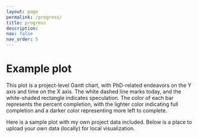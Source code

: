 ```yaml
---
layout: page
permalink: /progress/
title: progress
description:
nav: false
nav_order: 5
---
```


# Example plot 

This plot is a project-level Gantt chart, with PhD-related endeavors on the Y axis and time on the X axis. The white dashed line marks today, and the white-shaded rectangle indicates speculation. The color of each bar represents the percent completion, with the lighter color indicating full completion and a darker color representing more left to complete. 

Here is a sample plot with my own project data included. Below is a place to upload your own data (locally) for local visualization.


<div><script type="text/javascript">window.PlotlyConfig = {MathJaxConfig: 'local'};</script>
<script src="https://cdn.plot.ly/plotly-2.16.1.min.js"></script><div id="44acd512-1f94-4a90-a830-c80e02e6f119" class="plotly-graph-div" style="height:100%; width:100%;"></div>            <script type="text/javascript">                                    window.PLOTLYENV=window.PLOTLYENV || {};                                    if (document.getElementById("44acd512-1f94-4a90-a830-c80e02e6f119")) {                    Plotly.newPlot(                        "44acd512-1f94-4a90-a830-c80e02e6f119",                        [{"alignmentgroup":"True","base":["2019-09-25","2021-03-05","2023-01-05","2022-11-15","2019-09-21","2021-01-03","2022-07-11"],"hovertemplate":"Start=%{base}<br>Finish=%{x}<br>Task=%{y}<br>Completion_pct=%{marker.color}<extra></extra>","legendgroup":"","marker":{"color":[100,50,0,0,100,100,100],"coloraxis":"coloraxis","pattern":{"shape":""}},"name":"","offsetgroup":"","orientation":"h","showlegend":false,"textposition":"auto","x":[76636800000.0,63936000000.0,50889600000.0,13046400000.0,54259200000.0,45187200000.0,7603200000.0],"xaxis":"x","y":["Aim 1","Aim 2","Aim 3","Internship","Classwork (Plant)","Classwork (CS/Stats)","Practicum"],"yaxis":"y","type":"bar"}],                        {"template":{"data":{"histogram2dcontour":[{"type":"histogram2dcontour","colorbar":{"outlinewidth":0,"ticks":""},"colorscale":[[0.0,"#0d0887"],[0.1111111111111111,"#46039f"],[0.2222222222222222,"#7201a8"],[0.3333333333333333,"#9c179e"],[0.4444444444444444,"#bd3786"],[0.5555555555555556,"#d8576b"],[0.6666666666666666,"#ed7953"],[0.7777777777777778,"#fb9f3a"],[0.8888888888888888,"#fdca26"],[1.0,"#f0f921"]]}],"choropleth":[{"type":"choropleth","colorbar":{"outlinewidth":0,"ticks":""}}],"histogram2d":[{"type":"histogram2d","colorbar":{"outlinewidth":0,"ticks":""},"colorscale":[[0.0,"#0d0887"],[0.1111111111111111,"#46039f"],[0.2222222222222222,"#7201a8"],[0.3333333333333333,"#9c179e"],[0.4444444444444444,"#bd3786"],[0.5555555555555556,"#d8576b"],[0.6666666666666666,"#ed7953"],[0.7777777777777778,"#fb9f3a"],[0.8888888888888888,"#fdca26"],[1.0,"#f0f921"]]}],"heatmap":[{"type":"heatmap","colorbar":{"outlinewidth":0,"ticks":""},"colorscale":[[0.0,"#0d0887"],[0.1111111111111111,"#46039f"],[0.2222222222222222,"#7201a8"],[0.3333333333333333,"#9c179e"],[0.4444444444444444,"#bd3786"],[0.5555555555555556,"#d8576b"],[0.6666666666666666,"#ed7953"],[0.7777777777777778,"#fb9f3a"],[0.8888888888888888,"#fdca26"],[1.0,"#f0f921"]]}],"heatmapgl":[{"type":"heatmapgl","colorbar":{"outlinewidth":0,"ticks":""},"colorscale":[[0.0,"#0d0887"],[0.1111111111111111,"#46039f"],[0.2222222222222222,"#7201a8"],[0.3333333333333333,"#9c179e"],[0.4444444444444444,"#bd3786"],[0.5555555555555556,"#d8576b"],[0.6666666666666666,"#ed7953"],[0.7777777777777778,"#fb9f3a"],[0.8888888888888888,"#fdca26"],[1.0,"#f0f921"]]}],"contourcarpet":[{"type":"contourcarpet","colorbar":{"outlinewidth":0,"ticks":""}}],"contour":[{"type":"contour","colorbar":{"outlinewidth":0,"ticks":""},"colorscale":[[0.0,"#0d0887"],[0.1111111111111111,"#46039f"],[0.2222222222222222,"#7201a8"],[0.3333333333333333,"#9c179e"],[0.4444444444444444,"#bd3786"],[0.5555555555555556,"#d8576b"],[0.6666666666666666,"#ed7953"],[0.7777777777777778,"#fb9f3a"],[0.8888888888888888,"#fdca26"],[1.0,"#f0f921"]]}],"surface":[{"type":"surface","colorbar":{"outlinewidth":0,"ticks":""},"colorscale":[[0.0,"#0d0887"],[0.1111111111111111,"#46039f"],[0.2222222222222222,"#7201a8"],[0.3333333333333333,"#9c179e"],[0.4444444444444444,"#bd3786"],[0.5555555555555556,"#d8576b"],[0.6666666666666666,"#ed7953"],[0.7777777777777778,"#fb9f3a"],[0.8888888888888888,"#fdca26"],[1.0,"#f0f921"]]}],"mesh3d":[{"type":"mesh3d","colorbar":{"outlinewidth":0,"ticks":""}}],"scatter":[{"fillpattern":{"fillmode":"overlay","size":10,"solidity":0.2},"type":"scatter"}],"parcoords":[{"type":"parcoords","line":{"colorbar":{"outlinewidth":0,"ticks":""}}}],"scatterpolargl":[{"type":"scatterpolargl","marker":{"colorbar":{"outlinewidth":0,"ticks":""}}}],"bar":[{"error_x":{"color":"#2a3f5f"},"error_y":{"color":"#2a3f5f"},"marker":{"line":{"color":"#E5ECF6","width":0.5},"pattern":{"fillmode":"overlay","size":10,"solidity":0.2}},"type":"bar"}],"scattergeo":[{"type":"scattergeo","marker":{"colorbar":{"outlinewidth":0,"ticks":""}}}],"scatterpolar":[{"type":"scatterpolar","marker":{"colorbar":{"outlinewidth":0,"ticks":""}}}],"histogram":[{"marker":{"pattern":{"fillmode":"overlay","size":10,"solidity":0.2}},"type":"histogram"}],"scattergl":[{"type":"scattergl","marker":{"colorbar":{"outlinewidth":0,"ticks":""}}}],"scatter3d":[{"type":"scatter3d","line":{"colorbar":{"outlinewidth":0,"ticks":""}},"marker":{"colorbar":{"outlinewidth":0,"ticks":""}}}],"scattermapbox":[{"type":"scattermapbox","marker":{"colorbar":{"outlinewidth":0,"ticks":""}}}],"scatterternary":[{"type":"scatterternary","marker":{"colorbar":{"outlinewidth":0,"ticks":""}}}],"scattercarpet":[{"type":"scattercarpet","marker":{"colorbar":{"outlinewidth":0,"ticks":""}}}],"carpet":[{"aaxis":{"endlinecolor":"#2a3f5f","gridcolor":"white","linecolor":"white","minorgridcolor":"white","startlinecolor":"#2a3f5f"},"baxis":{"endlinecolor":"#2a3f5f","gridcolor":"white","linecolor":"white","minorgridcolor":"white","startlinecolor":"#2a3f5f"},"type":"carpet"}],"table":[{"cells":{"fill":{"color":"#EBF0F8"},"line":{"color":"white"}},"header":{"fill":{"color":"#C8D4E3"},"line":{"color":"white"}},"type":"table"}],"barpolar":[{"marker":{"line":{"color":"#E5ECF6","width":0.5},"pattern":{"fillmode":"overlay","size":10,"solidity":0.2}},"type":"barpolar"}],"pie":[{"automargin":true,"type":"pie"}]},"layout":{"autotypenumbers":"strict","colorway":["#636efa","#EF553B","#00cc96","#ab63fa","#FFA15A","#19d3f3","#FF6692","#B6E880","#FF97FF","#FECB52"],"font":{"color":"#2a3f5f"},"hovermode":"closest","hoverlabel":{"align":"left"},"paper_bgcolor":"white","plot_bgcolor":"#E5ECF6","polar":{"bgcolor":"#E5ECF6","angularaxis":{"gridcolor":"white","linecolor":"white","ticks":""},"radialaxis":{"gridcolor":"white","linecolor":"white","ticks":""}},"ternary":{"bgcolor":"#E5ECF6","aaxis":{"gridcolor":"white","linecolor":"white","ticks":""},"baxis":{"gridcolor":"white","linecolor":"white","ticks":""},"caxis":{"gridcolor":"white","linecolor":"white","ticks":""}},"coloraxis":{"colorbar":{"outlinewidth":0,"ticks":""}},"colorscale":{"sequential":[[0.0,"#0d0887"],[0.1111111111111111,"#46039f"],[0.2222222222222222,"#7201a8"],[0.3333333333333333,"#9c179e"],[0.4444444444444444,"#bd3786"],[0.5555555555555556,"#d8576b"],[0.6666666666666666,"#ed7953"],[0.7777777777777778,"#fb9f3a"],[0.8888888888888888,"#fdca26"],[1.0,"#f0f921"]],"sequentialminus":[[0.0,"#0d0887"],[0.1111111111111111,"#46039f"],[0.2222222222222222,"#7201a8"],[0.3333333333333333,"#9c179e"],[0.4444444444444444,"#bd3786"],[0.5555555555555556,"#d8576b"],[0.6666666666666666,"#ed7953"],[0.7777777777777778,"#fb9f3a"],[0.8888888888888888,"#fdca26"],[1.0,"#f0f921"]],"diverging":[[0,"#8e0152"],[0.1,"#c51b7d"],[0.2,"#de77ae"],[0.3,"#f1b6da"],[0.4,"#fde0ef"],[0.5,"#f7f7f7"],[0.6,"#e6f5d0"],[0.7,"#b8e186"],[0.8,"#7fbc41"],[0.9,"#4d9221"],[1,"#276419"]]},"xaxis":{"gridcolor":"white","linecolor":"white","ticks":"","title":{"standoff":15},"zerolinecolor":"white","automargin":true,"zerolinewidth":2},"yaxis":{"gridcolor":"white","linecolor":"white","ticks":"","title":{"standoff":15},"zerolinecolor":"white","automargin":true,"zerolinewidth":2},"scene":{"xaxis":{"backgroundcolor":"#E5ECF6","gridcolor":"white","linecolor":"white","showbackground":true,"ticks":"","zerolinecolor":"white","gridwidth":2},"yaxis":{"backgroundcolor":"#E5ECF6","gridcolor":"white","linecolor":"white","showbackground":true,"ticks":"","zerolinecolor":"white","gridwidth":2},"zaxis":{"backgroundcolor":"#E5ECF6","gridcolor":"white","linecolor":"white","showbackground":true,"ticks":"","zerolinecolor":"white","gridwidth":2}},"shapedefaults":{"line":{"color":"#2a3f5f"}},"annotationdefaults":{"arrowcolor":"#2a3f5f","arrowhead":0,"arrowwidth":1},"geo":{"bgcolor":"white","landcolor":"#E5ECF6","subunitcolor":"white","showland":true,"showlakes":true,"lakecolor":"white"},"title":{"x":0.05},"mapbox":{"style":"light"}}},"xaxis":{"anchor":"y","domain":[0.0,1.0],"type":"date"},"yaxis":{"anchor":"x","domain":[0.0,1.0],"title":{"text":"Task"},"autorange":"reversed"},"coloraxis":{"colorbar":{"title":{"text":"Completion_pct"}},"colorscale":[[0.0,"rgb(235, 74, 64)"],[0.16666666666666666,"rgb(239, 106, 76)"],[0.3333333333333333,"rgb(242, 133, 93)"],[0.5,"rgb(245, 158, 114)"],[0.6666666666666666,"rgb(248, 181, 139)"],[0.8333333333333334,"rgb(250, 203, 166)"],[1.0,"rgb(253, 224, 197)"]]},"legend":{"tracegroupgap":0},"title":{"text":"So... how long until you graduate?"},"barmode":"overlay","shapes":[{"line":{"color":"white","dash":"dash","width":3},"type":"line","x0":"2022-10-27","x1":"2022-10-27","xref":"x","y0":0,"y1":1,"yref":"y domain"},{"fillcolor":"white","line":{"width":0},"opacity":0.3,"type":"rect","x0":"2022-10-27","x1":"2024-08-16","xref":"x","y0":0,"y1":1,"yref":"y domain"}]},                        {"responsive": true}                    )                };                            </script>      </div>









# Sample Dataset:



<table border="1" class="dataframe">  <thead>    <tr style="text-align: right;">      <th></th>      <th>Task</th>      <th>Start</th>      <th>Finish</th>      <th>Completion_pct</th>    </tr>  </thead>  <tbody>    <tr>      <th>0</th>      <td>Aim 1</td>      <td>2019-09-25</td>      <td>2022-02-28</td>      <td>100</td>    </tr>    <tr>      <th>1</th>      <td>Aim 2</td>      <td>2021-03-05</td>      <td>2023-03-15</td>      <td>50</td>    </tr>    <tr>      <th>2</th>      <td>Aim 3</td>      <td>2023-01-05</td>      <td>2024-08-16</td>      <td>0</td>    </tr>    <tr>      <th>3</th>      <td>Internship</td>      <td>2022-11-15</td>      <td>2023-4-15</td>      <td>0</td>    </tr>    <tr>      <th>4</th>      <td>Classwork (Plant)</td>      <td>2019-09-21</td>      <td>2021-06-10</td>      <td>100</td>    </tr>    <tr>      <th>5</th>      <td>Classwork (CS/Stats)</td>      <td>2021-01-03</td>      <td>2022-06-10</td>      <td>100</td>    </tr>    <tr>      <th>6</th>      <td>Practicum</td>      <td>2022-07-11</td>      <td>2022-10-07</td>      <td>100</td>    </tr>  </tbody></table>

# Download a sample dataset here: 

[Sample Data](https://github.com/laporpe/laporpe.github.io/blob/master/assets/csv/sample.csv)

# Visualize your own dataset:

You can visualize your own dataset by following this link to the heroku-deployed app! 

[Progress-vis on Heroku](https://progress-vis.herokuapp.com/)


